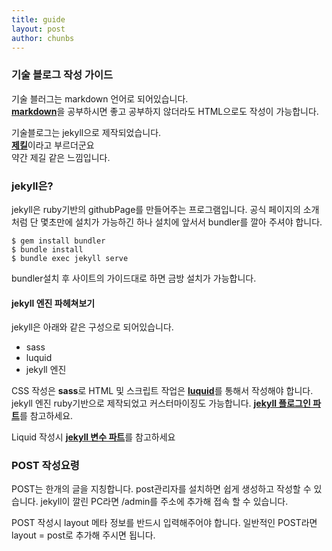 ```yaml
---
title: guide
layout: post
author: chunbs
---
```


### 기술 블로그 작성 가이드

기술 블러그는 markdown 언어로 되어있습니다.<br/>
[**markdown**](https://gist.github.com/ihoneymon/652be052a0727ad59601)을 공부하시면 좋고 공부하지 않더라도 HTML으로도 작성이 가능합니다.

기술블로그는 jekyll으로 제작되었습니다.<br/>
[**제킬**](https://jekyllrb-ko.github.io/)이라고 부르더군요<br/>
약간 제길 같은 느낌입니다.

### jekyll은?

jekyll은 ruby기반의 githubPage를 만들어주는 프로그램입니다.
공식 페이지의 소개 처럼 단 몇초만에 설치가 가능하긴 하나
설치에 앞서서 bundler를 깔아 주셔야 합니다.

```
$ gem install bundler
$ bundle install
$ bundle exec jekyll serve
```

bundler설치 후 사이트의 가이드대로 하면 금방 설치가 가능합니다.


#### jekyll 엔진 파헤쳐보기

jekyll은 아래와 같은 구성으로 되어있습니다.

- sass
- luquid
- jekyll 엔진

CSS 작성은 **sass**로 HTML 및 스크립트 작업은 [**luquid**](https://shopify.github.io/liquid/)를 통해서 작성해야 합니다.
jekyll 엔진 ruby기반으로 제작되었고 커스터마이징도 가능합니다.
[**jekyll 플로그인 파트**](http://jekyllrb-ko.github.io/docs/plugins/)를 참고하세요.

Liquid 작성시 [**jekyll 변수 파트**](http://jekyllrb-ko.github.io/docs/variables/)를 참고하세요

### POST 작성요령

POST는 한개의 글을 지칭합니다.
post관리자를 설치하면 쉽게 생성하고 작성할 수 있습니다.
jekyll이 깔린 PC라면 /admin를  주소에 추가해 접속 할 수 있습니다.

POST 작성시 layout 메타 정보를 반드시 입력해주어야 합니다.
일반적인 POST라면 layout = post로 추가해 주시면 됩니다.